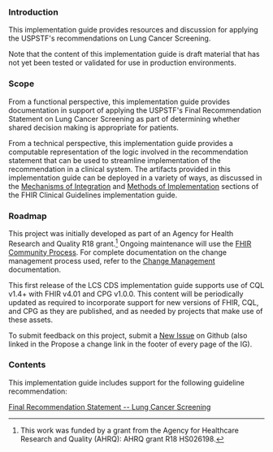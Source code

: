 ### Introduction

This implementation guide provides resources and discussion for applying the USPSTF's recommendations on Lung Cancer Screening.

Note that the content of this implementation guide is draft material that has not yet been tested or validated for use in production environments.

### Scope

From a functional perspective, this implementation guide provides documentation in support of applying the USPSTF's Final Recommendation Statement on Lung Cancer Screening as part of determining whether shared decision making is appropriate for patients.

From a technical perspective, this implementation guide provides a computable representation of the logic involved in the recommendation statement that can be used to streamline implementation of the recommendation in a clinical system. The artifacts provided in this implementation guide can be deployed in a variety of ways, as discussed in the [Mechanisms of Integration](http://hl7.org/fhir/uv/cpg/documentation-approach-10-mechanisms-of-integration.html) and [Methods of Implementation](http://hl7.org/fhir/uv/cpg/documentation-approach-09-methods-of-implementation.html) sections of the FHIR Clinical Guidelines implementation guide.

### Roadmap
This project was initially developed as part of an Agency for Health Research and Quality R18 grant.[^1] Ongoing maintenance will use the [FHIR Community Process](http://fhir.org/community/process/). For complete documentation on the change management process used, refer to the [Change Management](https://github.com/cqframework/lcs-cds/blob/master/CHANGE_MANAGEMENT.md) documentation.

This first release of the LCS CDS implementation guide supports use of CQL v1.4+ with FHIR v4.01 and CPG v1.0.0. This content will be periodically updated as required to incorporate support for new versions of FHIR, CQL, and CPG as they are published, and as needed by projects that make use of these assets.

To submit feedback on this project, submit a [New Issue](https://github.com/cqframework/lcs-cds/issues/new) on Github (also linked in the Propose a change link in the footer of every page of the IG).

### Contents

This implementation guide includes support for the following guideline recommendation:

[Final Recommendation Statement -- Lung Cancer Screening](lcs-recommendation.html "Final Recommendation Statement -- Lung Cancer Screening")

[^1]: This work was funded by a grant from the Agency for Healthcare Research and Quality (AHRQ): AHRQ grant R18 HS026198.
